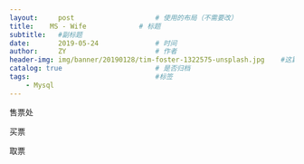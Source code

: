 ```yaml
---
layout:     post                    # 使用的布局（不需要改）
title:    MS - Wife             # 标题 
subtitle:   #副标题
date:       2019-05-24              # 时间
author:     ZY                      # 作者
header-img: img/banner/20190128/tim-foster-1322575-unsplash.jpg    #这篇文章标题背景图片
catalog: true                       # 是否归档
tags:                               #标签
    - Mysql
---
```


售票处

买票

取票



















